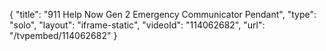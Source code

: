 {
    "title": "911 Help Now Gen 2 Emergency Communicator Pendant",
    "type": "solo",
    "layout": "iframe-static",
    "videoId": "114062682",
    "url": "\/tvpembed\/114062682"
}